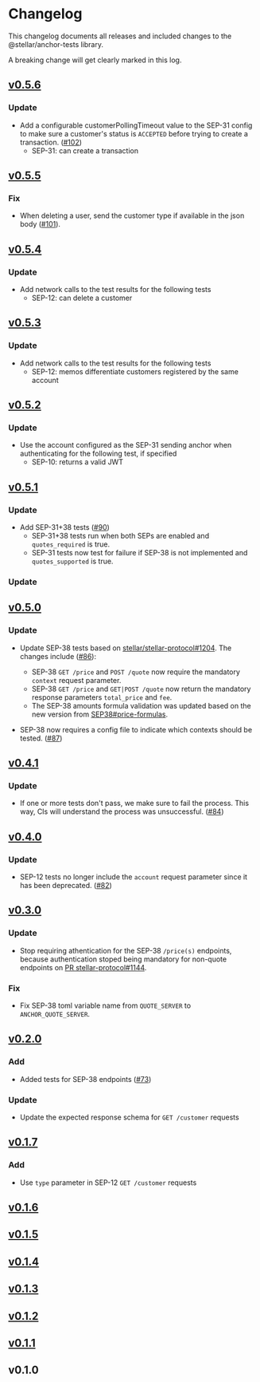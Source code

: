 # Changelog

This changelog documents all releases and included changes to the @stellar/anchor-tests library.

A breaking change will get clearly marked in this log.

## [v0.5.6](https://github.com/stellar/stellar-anchor-tests/compare/v0.5.5...v0.5.6)

### Update

- Add a configurable customerPollingTimeout value to the SEP-31 config to make sure a customer's status is `ACCEPTED` before trying to create a transaction. ([#102](https://github.com/stellar/stellar-anchor-tests/pull/102))
  - SEP-31: can create a transaction

## [v0.5.5](https://github.com/stellar/stellar-anchor-tests/compare/v0.5.4...v0.5.5)

### Fix

- When deleting a user, send the customer type if available in the json body ([#101](https://github.com/stellar/stellar-anchor-tests/pull/101)).

## [v0.5.4](https://github.com/stellar/stellar-anchor-tests/compare/v0.5.3...v0.5.4)

### Update

- Add network calls to the test results for the following tests
  - SEP-12: can delete a customer

## [v0.5.3](https://github.com/stellar/stellar-anchor-tests/compare/v0.5.2...v0.5.3)

### Update

- Add network calls to the test results for the following tests
  - SEP-12: memos differentiate customers registered by the same account

## [v0.5.2](https://github.com/stellar/stellar-anchor-tests/compare/v0.5.1...v0.5.2)

### Update

- Use the account configured as the SEP-31 sending anchor when authenticating for the following test, if specified
  - SEP-10: returns a valid JWT

## [v0.5.1](https://github.com/stellar/stellar-anchor-tests/compare/v0.5.0...v0.5.1)

### Update

- Add SEP-31+38 tests ([#90](https://github.com/stellar/stellar-anchor-tests/pull/90))
  - SEP-31+38 tests run when both SEPs are enabled and `quotes_required` is true.
  - SEP-31 tests now test for failure if SEP-38 is not implemented and `quotes_supported` is true.

### Update

## [v0.5.0](https://github.com/stellar/stellar-anchor-tests/compare/v0.4.1...v0.5.0)

### Update

- Update SEP-38 tests based on [stellar/stellar-protocol#1204](https://github.com/stellar/stellar-protocol/pull/1204). The changes include ([#86](https://github.com/stellar/stellar-anchor-tests/pull/86)):
  - SEP-38 `GET /price` and `POST /quote` now require the mandatory `context` request parameter.
  - SEP-38 `GET /price` and `GET|POST /quote` now return the mandatory response parameters `total_price` and `fee`.
  - The SEP-38 amounts formula validation was updated based on the new version from [SEP38#price-formulas](https://github.com/stellar/stellar-protocol/blob/faa99165050dcd44a9e0f700c3d019258d8b4321/ecosystem/sep-0038.md#price-formulas).

- SEP-38 now requires a config file to indicate which contexts should be tested. ([#87](https://github.com/stellar/stellar-anchor-tests/pull/87))

## [v0.4.1](https://github.com/stellar/stellar-anchor-tests/compare/v0.4.0...v0.4.1)

### Update

- If one or more tests don't pass, we make sure to fail the process. This way, CIs will understand the process was unsuccessful. ([#84](https://github.com/stellar/stellar-anchor-tests/pull/84))

## [v0.4.0](https://github.com/stellar/stellar-anchor-tests/compare/v0.3.0...v0.4.0)

### Update

- SEP-12 tests no longer include the `account` request parameter since it has been deprecated. ([#82](https://github.com/stellar/stellar-anchor-tests/pull/82))

## [v0.3.0](https://github.com/stellar/stellar-anchor-tests/compare/v0.2.0...v0.3.0)

### Update

- Stop requiring athentication for the SEP-38 `/price(s)` endpoints, because authentication stoped being mandatory for non-quote endpoints on [PR stellar-protocol#1144](https://github.com/stellar/stellar-protocol/pull/1144).

### Fix

- Fix SEP-38 toml variable name from `QUOTE_SERVER` to `ANCHOR_QUOTE_SERVER`.

## [v0.2.0](https://github.com/stellar/stellar-anchor-tests/compare/v0.1.7...v0.2.0)

### Add

- Added tests for SEP-38 endpoints ([#73](https://github.com/stellar/stellar-anchor-tests/pull/73))

### Update

- Update the expected response schema for `GET /customer` requests

## [v0.1.7](https://github.com/stellar/stellar-anchor-tests/compare/v0.1.6...v0.1.7)

### Add

- Use `type` parameter in SEP-12 `GET /customer` requests

## [v0.1.6](https://github.com/stellar/stellar-anchor-tests/compare/v0.1.5...v0.1.6)

## [v0.1.5](https://github.com/stellar/stellar-anchor-tests/compare/v0.1.4...v0.1.5)

## [v0.1.4](https://github.com/stellar/stellar-anchor-tests/compare/v0.1.3...v0.1.4)

## [v0.1.3](https://github.com/stellar/stellar-anchor-tests/compare/v0.1.2...v0.1.3)

## [v0.1.2](https://github.com/stellar/stellar-anchor-tests/compare/v0.1.1...v0.1.2)

## [v0.1.1](https://github.com/stellar/stellar-anchor-tests/compare/v0.1.0...v0.1.1)

## v0.1.0